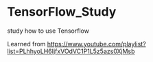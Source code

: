 # TensorFlow_Study
study how to use Tensorflow

Learned from https://www.youtube.com/playlist?list=PLhhyoLH6IjfxVOdVC1P1L5z5azs0XjMsb
